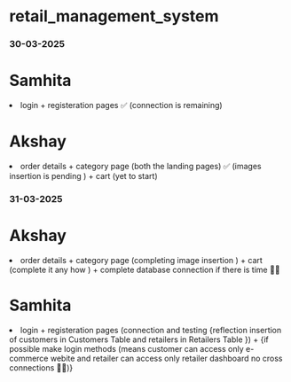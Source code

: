 ﻿# retail_management_system

### 30-03-2025

# Samhita 
  <ui>
    <li>
      login + registeration pages ✅ (connection is remaining)
    </li>
  </ui>

# Akshay
 <ui>
   <li>
     order details + category page (both the landing pages) ✅ (images insertion is pending ) + cart (yet to start)
   </li>
 </ui>

### 31-03-2025

# Akshay 
 <ui>
   <li>
     order details + category page (completing image insertion ) + cart (complete it any how )
        +
     complete database connection if there is time 😶‍🌫️
   </li>
 </ui>

# Samhita 
  <ui>
    <li>
      login + registeration pages (connection and testing {reflection insertion of customers in Customers Table and retailers in Retailers Table })
      +
      {if possible make login methods (means customer can access only e-commerce webite and retailer can access only retailer dashboard no cross connections 🫡🙈)}
    </li>
  </ui>

